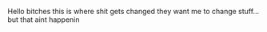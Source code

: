 Hello bitches
this is where shit gets changed
they want me to change stuff... but that aint happenin
